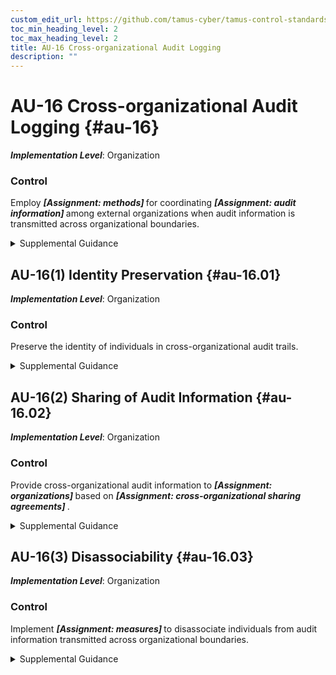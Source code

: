 ```yaml
---
custom_edit_url: https://github.com/tamus-cyber/tamus-control-standards/tree/main/content/tamus.edu/TAMUS_profile.xml
toc_min_heading_level: 2
toc_max_heading_level: 2
title: AU-16 Cross-organizational Audit Logging
description: ""
---
```


# AU-16 Cross-organizational Audit Logging {#au-16}

_**Implementation Level**_: Organization

### Control

Employ <strong> <em>[Assignment: methods]</em> </strong> for coordinating <strong> <em>[Assignment: audit information]</em> </strong> among external organizations when audit information is transmitted across organizational boundaries.

<details>
  <summary>Supplemental Guidance</summary>

When organizations use systems or services of external organizations, the audit logging capability necessitates a coordinated, cross-organization approach. For example, maintaining the identity of individuals who request specific services across organizational boundaries may often be difficult, and doing so may prove to have significant performance and privacy ramifications. Therefore, it is often the case that cross-organizational audit logging simply captures the identity of individuals who issue requests at the initial system, and subsequent systems record that the requests originated from authorized individuals. Organizations consider including processes for coordinating audit information requirements and protection of audit information in information exchange agreements.

</details>

## AU-16(1) Identity Preservation {#au-16.01}

_**Implementation Level**_: Organization

### Control

Preserve the identity of individuals in cross-organizational audit trails.

<details>
  <summary>Supplemental Guidance</summary>

Identity preservation is applied when there is a need to be able to trace actions that are performed across organizational boundaries to a specific individual.

</details>

## AU-16(2) Sharing of Audit Information {#au-16.02}

_**Implementation Level**_: Organization

### Control

Provide cross-organizational audit information to <strong> <em>[Assignment: organizations]</em> </strong> based on <strong> <em>[Assignment: cross-organizational sharing agreements]</em> </strong>.

<details>
  <summary>Supplemental Guidance</summary>

Due to the distributed nature of the audit information, cross-organization sharing of audit information may be essential for effective analysis of the auditing being performed. For example, the audit records of one organization may not provide sufficient information to determine the appropriate or inappropriate use of organizational information resources by individuals in other organizations. In some instances, only individuals’ home organizations have the appropriate knowledge to make such determinations, thus requiring the sharing of audit information among organizations.

</details>

## AU-16(3) Disassociability {#au-16.03}

_**Implementation Level**_: Organization

### Control

Implement <strong> <em>[Assignment: measures]</em> </strong> to disassociate individuals from audit information transmitted across organizational boundaries.

<details>
  <summary>Supplemental Guidance</summary>

Preserving identities in audit trails could have privacy ramifications, such as enabling the tracking and profiling of individuals, but may not be operationally necessary. These risks could be further amplified when transmitting information across organizational boundaries. Implementing privacy-enhancing cryptographic techniques can disassociate individuals from audit information and reduce privacy risk while maintaining accountability.

</details>


